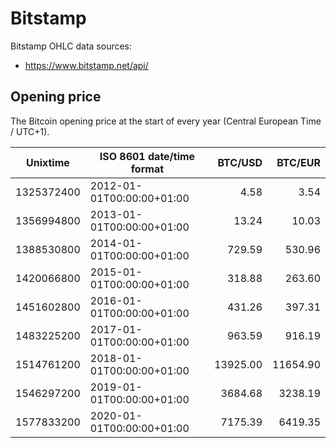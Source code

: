 # Bitstamp
Bitstamp OHLC data sources:
- https://www.bitstamp.net/api/

## Opening price
The Bitcoin opening price at the start of every year (Central European Time / UTC+1).

| Unixtime   | ISO 8601 date/time format | BTC/USD   | BTC/EUR   |
|------------|---------------------------|----------:|----------:|
| 1325372400 | 2012-01-01T00:00:00+01:00 |      4.58 |      3.54 |
| 1356994800 | 2013-01-01T00:00:00+01:00 |     13.24 |     10.03 |
| 1388530800 | 2014-01-01T00:00:00+01:00 |    729.59 |    530.96 |
| 1420066800 | 2015-01-01T00:00:00+01:00 |    318.88 |    263.60 |
| 1451602800 | 2016-01-01T00:00:00+01:00 |    431.26 |    397.31 |
| 1483225200 | 2017-01-01T00:00:00+01:00 |    963.59 |    916.19 |
| 1514761200 | 2018-01-01T00:00:00+01:00 |  13925.00 |  11654.90 |
| 1546297200 | 2019-01-01T00:00:00+01:00 |   3684.68 |   3238.19 |
| 1577833200 | 2020-01-01T00:00:00+01:00 |   7175.39 |   6419.35 |
